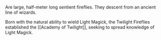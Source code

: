 Are large, half-meter long sentient fireflies. They descent from an ancient line of wizards.

Born with the natural ability to wield Light Magick, the Twilight Fireflies established the [[Academy of Twilight]], seeking to spread knowledge of Light Magick.

